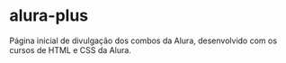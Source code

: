 # alura-plus
Página inicial de divulgação dos combos da Alura, desenvolvido com os cursos de HTML e CSS da Alura.
